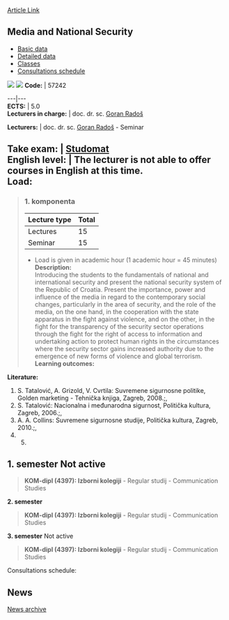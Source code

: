 [Article Link](https://www.fhs.hr/en/course/mans)

## Media and National Security
  * [Basic data](https://www.fhs.hr/en/course/mans#v1id-523799_976880_1_0 "Basic data")
  * [Detailed data](https://www.fhs.hr/en/course/mans#v1id-523799_976880_1_1 "Detailed data")
  * [Classes](https://www.fhs.hr/en/course/mans#v1id-523799_976880_1_2 "Classes")
  * [Consultations schedule](https://www.fhs.hr/en/course/mans#v1id-523799_976880_1_3 "Consultations schedule")


[![](https://www.fhs.hr/img/flags/gif/hr.gif)](https://www.fhs.hr/predmet/mns_a) [![](https://www.fhs.hr/img/flags/gif/gb.gif)](https://www.fhs.hr/en/course/mans)
**Code:** |  57242  
  
---|---  
**ECTS:** |  5.0   
**Lecturers in charge:** |  doc. dr. sc. [Goran Radoš](https://www.fhs.hr/staff/goran.rados)   
  
**Lecturers:** |  doc. dr. sc. [Goran Radoš](https://www.fhs.hr/djelatnik/goran.rados) - Seminar  
  
**Take exam:** |  [Studomat](http://www.isvu.hr/studomat)  
**English level:** |  The lecturer is not able to offer courses in English at this time.   
**Load:**  
---  
> ### 1. komponenta
> | Lecture type | Total  
> ---|---  
> Lectures | 15  
> Seminar | 15  
> * Load is given in academic hour (1 academic hour = 45 minutes)   
**Description:**  
> Introducing the students to the fundamentals of national and international security and present the national security system of the Republic of Croatia. Present the importance, power and influence of the media in regard to the contemporary social changes, particularly in the area of security, and the role of the media, on the one hand, in the cooperation with the state apparatus in the fight against violence, and on the other, in the fight for the transparency of the security sector operations through the fight for the right of access to information and undertaking action to protect human rights in the circumstances where the security sector gains increased authority due to the emergence of new forms of violence and global terrorism.  
**Learning outcomes:**  

  
**Literature:**  
  1. S. Tatalović, A. Grizold, V. Cvrtila: Suvremene sigurnosne politike, Golden marketing - Tehnička knjiga, Zagreb, 2008.;, 
  2. S. Tatalović: Nacionalna i međunarodna sigurnost, Politička kultura, Zagreb, 2006.;, 
  3. A. A. Collins: Suvremene sigurnosne studije, Politička kultura, Zagreb, 2010.;, 
  4.   5. 
  
**1. semester** Not active  
---  
> **KOM-dipl (4397): Izborni kolegiji** - Regular studij - Communication Studies  
>   
  
**2. semester**  
> **KOM-dipl (4397): Izborni kolegiji** - Regular studij - Communication Studies  
>   
  
**3. semester** Not active  
> **KOM-dipl (4397): Izborni kolegiji** - Regular studij - Communication Studies  
>   
Consultations schedule: 


## News
[News archive](https://www.fhs.hr/en/course/mans?@=20pfh#news_80577 "News archive")
